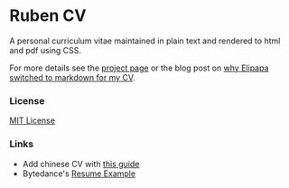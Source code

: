 # Ruben CV

A personal curriculum vitae maintained in plain text and rendered to html and pdf using CSS.

For more details see the [project page](http://elipapa.github.io/markdown-cv) or the blog post on [why Elipapa switched to markdown for my CV](http://elipapa.github.io/blog/why-i-switched-to-markdown-for-my-cv.html).


### License

[MIT License](https://github.com/elipapa/markdown-cv/blob/master/LICENSE)


### Links

 - Add chinese CV with [this guide](http://longqian.me/2017/02/12/jekyll-support-chinese/)
 - Bytedance's [Resume Example](https://github.com/CyC2018/Markdown-Resume)